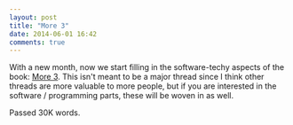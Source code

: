 ```yaml
---
layout: post
title: "More 3"
date: 2014-06-01 16:42
comments: true
---
```


With a new month, now we start filling in the software-techy aspects of the book: [More 3](/more3).  This isn't meant to be a major thread since I think other threads are more valuable
to more people, but if you are interested in the software / programming parts, these will be woven in as well.

Passed 30K words.
